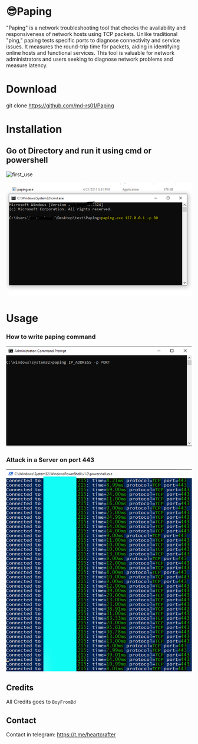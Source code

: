 # 😎Paping

"Paping" is a network troubleshooting tool that checks the availability and responsiveness of network hosts using TCP packets. Unlike traditional "ping," paping tests specific ports to diagnose connectivity and service issues. It measures the round-trip time for packets, aiding in identifying online hosts and functional services. This tool is valuable for network administrators and users seeking to diagnose network problems and measure latency.

# Download

  git clone https://github.com/md-rs01/Paping

# Installation

## Go ot Directory and run it using cmd or powershell

![first_use](img/..PNG)

![fist_use](img/finalcmd.PNG)

# Usage

### How to write paping command
![command writing](img/CMD.PNG)

### Attack in a Server on port 443

![attack](img/ddos.PNG)

## Credits

All Credits goes to `BoyFromBd`

## Contact

Contact in telegram: https://t.me/heartcrafter

